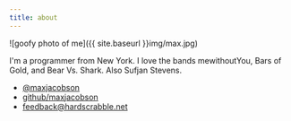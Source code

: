 ```yaml
---
title: about
---
```


![goofy photo of me]({{ site.baseurl }}img/max.jpg)

I'm a programmer from New York. I love the bands mewithoutYou, Bars of Gold, and Bear Vs. Shark. Also Sufjan Stevens.

* [@maxjacobson](http://twitter.com/maxjacobson)
* [github/maxjacobson](http://github.com/maxjacobson)
* <feedback@hardscrabble.net>
